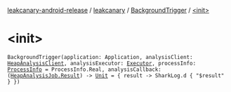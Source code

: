 [leakcanary-android-release](../../index.md) / [leakcanary](../index.md) / [BackgroundTrigger](index.md) / [&lt;init&gt;](./-init-.md)

# &lt;init&gt;

`BackgroundTrigger(application: Application, analysisClient: `[`HeapAnalysisClient`](../-heap-analysis-client/index.md)`, analysisExecutor: `[`Executor`](https://docs.oracle.com/javase/6/docs/api/java/util/concurrent/Executor.html)`, processInfo: `[`ProcessInfo`](../-process-info/index.md)` = ProcessInfo.Real, analysisCallback: (`[`HeapAnalysisJob.Result`](../-heap-analysis-job/-result/index.md)`) -> `[`Unit`](https://kotlinlang.org/api/latest/jvm/stdlib/kotlin/-unit/index.html)` = { result ->
    SharkLog.d { "$result" }
  })`